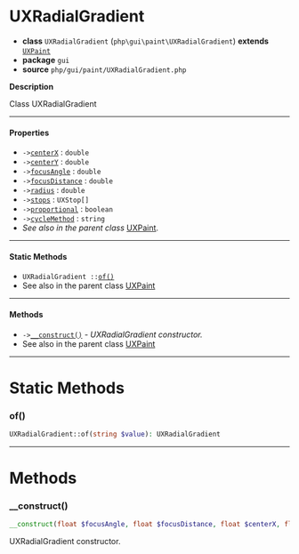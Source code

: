 # UXRadialGradient

- **class** `UXRadialGradient` (`php\gui\paint\UXRadialGradient`) **extends** [`UXPaint`](https://github.com/jphp-compiler/jphp/blob/master/exts/jphp-gui-ext/api-docs/classes/php/gui/paint/UXPaint.md)
- **package** `gui`
- **source** `php/gui/paint/UXRadialGradient.php`

**Description**

Class UXRadialGradient

---

#### Properties

- `->`[`centerX`](#prop-centerx) : `double`
- `->`[`centerY`](#prop-centery) : `double`
- `->`[`focusAngle`](#prop-focusangle) : `double`
- `->`[`focusDistance`](#prop-focusdistance) : `double`
- `->`[`radius`](#prop-radius) : `double`
- `->`[`stops`](#prop-stops) : `UXStop[]`
- `->`[`proportional`](#prop-proportional) : `boolean`
- `->`[`cycleMethod`](#prop-cyclemethod) : `string`
- *See also in the parent class* [UXPaint](https://github.com/jphp-compiler/jphp/blob/master/exts/jphp-gui-ext/api-docs/classes/php/gui/paint/UXPaint.md).

---

#### Static Methods

- `UXRadialGradient ::`[`of()`](#method-of)
- See also in the parent class [UXPaint](https://github.com/jphp-compiler/jphp/blob/master/exts/jphp-gui-ext/api-docs/classes/php/gui/paint/UXPaint.md)

---

#### Methods

- `->`[`__construct()`](#method-__construct) - _UXRadialGradient constructor._
- See also in the parent class [UXPaint](https://github.com/jphp-compiler/jphp/blob/master/exts/jphp-gui-ext/api-docs/classes/php/gui/paint/UXPaint.md)

---
# Static Methods

<a name="method-of"></a>

### of()
```php
UXRadialGradient::of(string $value): UXRadialGradient
```

---
# Methods

<a name="method-__construct"></a>

### __construct()
```php
__construct(float $focusAngle, float $focusDistance, float $centerX, float $centerY, float $radius, float $proportional, string $cycleMethod, array $stops): void
```
UXRadialGradient constructor.